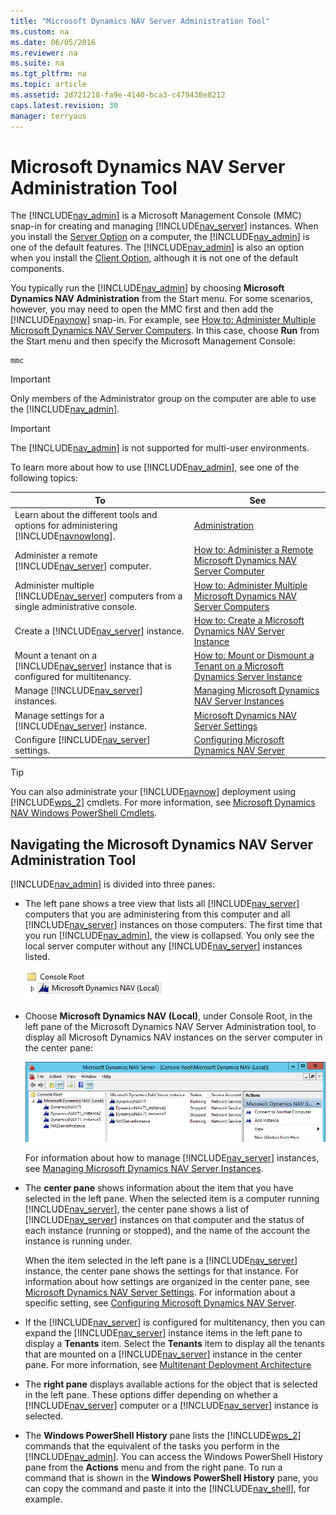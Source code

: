 ```yaml
---
title: "Microsoft Dynamics NAV Server Administration Tool"
ms.custom: na
ms.date: 06/05/2016
ms.reviewer: na
ms.suite: na
ms.tgt_pltfrm: na
ms.topic: article
ms.assetid: 2d721218-fa9e-4140-bca3-c479438e8212
caps.latest.revision: 30
manager: terryaus
---
```

# Microsoft Dynamics NAV Server Administration Tool
The [!INCLUDE[nav_admin](../dynamics-nav/includes/nav_admin_md.md)] is a Microsoft Management Console \(MMC\) snap\-in for creating and managing [!INCLUDE[nav_server](../dynamics-nav/includes/nav_server_md.md)] instances. When you install the [Server Option](../dynamics-nav/Server-Option.md) on a computer, the [!INCLUDE[nav_admin](../dynamics-nav/includes/nav_admin_md.md)] is one of the default features. The [!INCLUDE[nav_admin](../dynamics-nav/includes/nav_admin_md.md)] is also an option when you install the [Client Option](../dynamics-nav/Client-Option.md), although it is not one of the default components.  
  
 You typically run the [!INCLUDE[nav_admin](../dynamics-nav/includes/nav_admin_md.md)] by choosing **Microsoft Dynamics NAV Administration** from the Start menu. For some scenarios, however, you may need to open the MMC first and then add the [!INCLUDE[navnow](../dynamics-nav/includes/navnow_md.md)] snap\-in. For example, see [How to: Administer Multiple Microsoft Dynamics NAV Server Computers](../Topic/How%20to:%20Administer%20Multiple%20Microsoft%20Dynamics%20NAV%20Server%20Computers.md). In this case, choose **Run** from the Start menu and then specify the Microsoft Management Console:  
  
```  
mmc  
```  
  
> [!IMPORTANT]  
>  Only members of the Administrator group on the computer are able to use the [!INCLUDE[nav_admin](../dynamics-nav/includes/nav_admin_md.md)].  
  
> [!IMPORTANT]  
>  The [!INCLUDE[nav_admin](../dynamics-nav/includes/nav_admin_md.md)] is not supported for multi\-user environments.  
  
 To learn more about how to use [!INCLUDE[nav_admin](../dynamics-nav/includes/nav_admin_md.md)], see one of the following topics:  
  
|To|See|  
|--------|---------|  
|Learn about the different tools and options for administering [!INCLUDE[navnowlong](../dynamics-nav/includes/navnowlong_md.md)].|[Administration](../dynamics-nav/Administration.md)|  
|Administer a remote [!INCLUDE[nav_server](../dynamics-nav/includes/nav_server_md.md)] computer.|[How to: Administer a Remote Microsoft Dynamics NAV Server Computer](../Topic/How%20to:%20Administer%20a%20Remote%20Microsoft%20Dynamics%20NAV%20Server%20Computer.md)|  
|Administer multiple [!INCLUDE[nav_server](../dynamics-nav/includes/nav_server_md.md)] computers from a single administrative console.|[How to: Administer Multiple Microsoft Dynamics NAV Server Computers](../Topic/How%20to:%20Administer%20Multiple%20Microsoft%20Dynamics%20NAV%20Server%20Computers.md)|  
|Create a [!INCLUDE[nav_server](../dynamics-nav/includes/nav_server_md.md)] instance.|[How to: Create a Microsoft Dynamics NAV Server Instance](../Topic/How%20to:%20Create%20a%20Microsoft%20Dynamics%20NAV%20Server%20Instance.md)|  
|Mount a tenant on a [!INCLUDE[nav_server](../dynamics-nav/includes/nav_server_md.md)] instance that is configured for multitenancy.|[How to: Mount or Dismount a Tenant on a Microsoft Dynamics Server Instance](../Topic/How%20to:%20Mount%20or%20Dismount%20a%20Tenant%20on%20a%20Microsoft%20Dynamics%20Server%20Instance.md)|  
|Manage [!INCLUDE[nav_server](../dynamics-nav/includes/nav_server_md.md)] instances.|[Managing Microsoft Dynamics NAV Server Instances](../dynamics-nav/Managing-Microsoft-Dynamics-NAV-Server-Instances.md)|  
|Manage settings for a [!INCLUDE[nav_server](../dynamics-nav/includes/nav_server_md.md)] instance.|[Microsoft Dynamics NAV Server Settings](../dynamics-nav/Microsoft-Dynamics-NAV-Server-Settings.md)|  
|Configure [!INCLUDE[nav_server](../dynamics-nav/includes/nav_server_md.md)] settings.|[Configuring Microsoft Dynamics NAV Server](../dynamics-nav/Configuring-Microsoft-Dynamics-NAV-Server.md)|  
  
> [!TIP]  
>  You can also administrate your [!INCLUDE[navnow](../dynamics-nav/includes/navnow_md.md)] deployment using [!INCLUDE[wps_2](../dynamics-nav/includes/wps_2_md.md)] cmdlets. For more information, see [Microsoft Dynamics NAV Windows PowerShell Cmdlets](../dynamics-nav/Microsoft-Dynamics-NAV-Windows-PowerShell-Cmdlets.md).  
  
## Navigating the Microsoft Dynamics NAV Server Administration Tool  
 [!INCLUDE[nav_admin](../dynamics-nav/includes/nav_admin_md.md)] is divided into three panes:  
  
-   The left pane shows a tree view that lists all [!INCLUDE[nav_server](../dynamics-nav/includes/nav_server_md.md)] computers that you are administering from this computer and all [!INCLUDE[nav_server](../dynamics-nav/includes/nav_server_md.md)] instances on those computers. The first time that you run [!INCLUDE[nav_admin](../dynamics-nav/includes/nav_admin_md.md)], the view is collapsed. You only see the local server computer without any [!INCLUDE[nav_server](../dynamics-nav/includes/nav_server_md.md)] instances listed.  
  
     ![Admin Console Root collapsed](../dynamics-nav/media/ConsoleRootInit.jpg "ConsoleRootInit")  
  
-   Choose **Microsoft Dynamics NAV \(Local\)**, under Console Root, in the left pane of the Microsoft Dynamics NAV Server Administration tool, to display all Microsoft Dynamics NAV instances on the server computer in the center pane:  
  
     ![Console root with two server instances](../dynamics-nav/media/ConsoleRootExp.png "ConsoleRootExp")  
  
     For information about how to manage [!INCLUDE[nav_server](../dynamics-nav/includes/nav_server_md.md)] instances, see [Managing Microsoft Dynamics NAV Server Instances](../dynamics-nav/Managing-Microsoft-Dynamics-NAV-Server-Instances.md).  
  
-   The **center pane** shows information about the item that you have selected in the left pane. When the selected item is a computer running [!INCLUDE[nav_server](../dynamics-nav/includes/nav_server_md.md)], the center pane shows a list of [!INCLUDE[nav_server](../dynamics-nav/includes/nav_server_md.md)] instances on that computer and the status of each instance \(running or stopped\), and the name of the account the instance is running under.  
  
     When the item selected in the left pane is a [!INCLUDE[nav_server](../dynamics-nav/includes/nav_server_md.md)] instance, the center pane shows the settings for that instance. For information about how settings are organized in the center pane, see [Microsoft Dynamics NAV Server Settings](../dynamics-nav/Microsoft-Dynamics-NAV-Server-Settings.md). For information about a specific setting, see [Configuring Microsoft Dynamics NAV Server](../dynamics-nav/Configuring-Microsoft-Dynamics-NAV-Server.md).  
  
-   If the [!INCLUDE[nav_server](../dynamics-nav/includes/nav_server_md.md)] is configured for multitenancy, then you can expand the [!INCLUDE[nav_server](../dynamics-nav/includes/nav_server_md.md)] instance items in the left pane to display a **Tenants** item. Select the **Tenants** item to display all the tenants that are mounted on a [!INCLUDE[nav_server](../dynamics-nav/includes/nav_server_md.md)] instance in the center pane. For more information, see [Multitenant Deployment Architecture](../dynamics-nav/Multitenant-Deployment-Architecture.md)  
  
-   The **right pane** displays available actions for the object that is selected in the left pane. These options differ depending on whether a [!INCLUDE[nav_server](../dynamics-nav/includes/nav_server_md.md)] computer or a [!INCLUDE[nav_server](../dynamics-nav/includes/nav_server_md.md)] instance is selected.  
  
-   The **Windows PowerShell History** pane lists the [!INCLUDE[wps_2](../dynamics-nav/includes/wps_2_md.md)] commands that the equivalent of the tasks you perform in the [!INCLUDE[nav_admin](../dynamics-nav/includes/nav_admin_md.md)]. You can access the Windows PowerShell History pane from the **Actions** menu and from the right pane. To run a command that is shown in the **Windows PowerShell History** pane, you can copy the command and paste it into the [!INCLUDE[nav_shell](../dynamics-nav/includes/nav_shell_md.md)], for example.